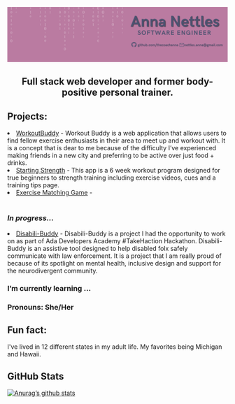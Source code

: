![Banner](banner.png)

<h2 align="center">
Full stack web developer and former body-positive personal trainer.
</h2> 

## Projects:

<li><a href="https://workoutbuddy2.herokuapp.com/">WorkoutBuddy</a> - Workout Buddy is a web application that allows users to find fellow exercise enthusiasts in their area to meet up and workout with. It is a concept that is dear to me because of the difficulty I’ve experienced making friends in a new city and preferring to be active over just food + drinks.</li>
<li><a href="https://starting-strength-frontend.herokuapp.com/workouts/home">Starting Strength</a> - This app is a 6 week workout program designed for true beginners to strength training including exercise videos, cues and a training tips page.</li>
<li><a href="https://thecoachanna.github.io/Matching-Game/">Exercise Matching Game</a> - </li>

<br>

<h3><em>In progress...</em></h3>

<li><a href="https://github.com/thecoachanna/takehaction">Disabili-Buddy</a> - Disabili-Buddy is a project I had the opportunity to work on as part of Ada Developers Academy #TakeHaction Hackathon. Disabili-Buddy is an assistive tool designed to help disabled folx safely communicate with law enforcement. It is a project that I am really proud of because of its spotlight on mental health, inclusive design and support for the neurodivergent community.</li>

### I’m currently learning ...





### Pronouns: She/Her
## Fun fact:
I've lived in 12 different states in my adult life. My favorites being Michigan and Hawaii.

## GitHub Stats
[![Anurag’s github stats](https://github-readme-stats.vercel.app/api?username=thecoachanna)](https://github.com/thecoachanna)


